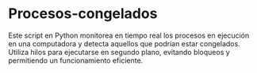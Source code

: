 # Procesos-congelados
Este script en Python monitorea en tiempo real los procesos en ejecución en una computadora y detecta aquellos que podrían estar congelados.  Utiliza hilos para ejecutarse en segundo plano, evitando bloqueos y permitiendo un funcionamiento eficiente.
